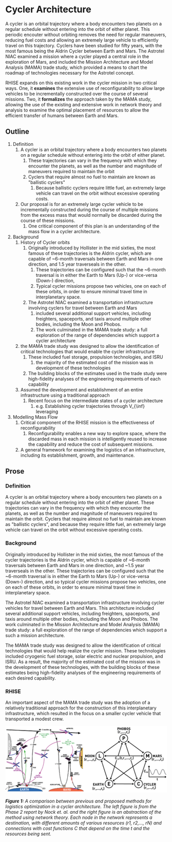 # Cycler Architecture

A cycler is an orbital trajectory where a body encounters two planets on a regular schedule without entering into the orbit of either planet. This periodic encouter without orbiting removes the need for regular maneuvers, reducing fuel costs and allowing an extremely large vehicle to efficiently travel on this trajectory. Cyclers have been studied for fifty years, with the most famous being the Aldrin Cycler between Earth and Mars. The Astrotel NIAC examined a mission where a cycler played a central role in the exploration of Mars, and included the Mission Architecture and Model Analysis (MAMA) trade study, which provided a means to chart the roadmap of technologies necessary for the Astrotel concept. 

RHISE expands on this existing work in the cycler mission in two critical ways. One, it **examines** the extensive use of reconfigurability to allow large vehicles to be incrementally constructed over the course of several missions. Two, it **formalizes** the approach taken by the MAMA study, allowing the use of the existing and extensive work in network theory and analysis to examine the optimal placement of resources to allow the efficient transfer of humans between Earth and Mars. 

## Outline

1. Definition
   1. A cycler is an orbital trajectory where a body encounters two planets on a regular schedule without entering into the orbit of either planet. 
      1. These trajectories can vary in the frequency with which they encounter the planets, as well as the number and magnitude of maneuvers required to maintain the orbit
      2. Cyclers that require almost no fuel to maintain are known as "ballistic cyclers"
         1. Because ballistic cyclers require little fuel, an extremely large vehicle can travel on the orbit without excessive operating costs.
   2. Our proposal is for an extremely large cycler vehicle to be incrementally constructed during the course of multiple missions from the excess mass that would normally be discarded during the course of these missions. 
      1. One critical component of this plan is an understanding of the mass flow in a cycler architecture.
2. Background
   1. History of Cycler orbits
      1. Originally introduced by Hollister in the mid sixties, the most famous of these trajectories is the Aldrin cycler, which are capable of ~6-month traversals between Earth and Mars in one direction, and 1.5 year traverseals in the other. 
         1. These trajectories can be configured such that the ~6-month traversal is in either the Earth to Mars (Up-) or vice-versa (Down-) direction, 
         2. Typical cycler missions propose two vehicles, one on each of these orbits, in order to ensure minimal travel time in interplanetary space.
      2. The Astrotel NIAC examined a transportation infrastructure involving cyclers for travel between Earth and Mars
         1.  included several additional support vehicles, including freighters, spaceports, and taxis around multiple other bodies, including the Moon and Phobos.
         2. The work culminated in the MAMA trade study: a full exploration of the range of dependencies which support a cycler architecture
   2. the MAMA trade study was designed to allow the identification of critical technologies that would enable the cycler infrastructure
      1. These included fuel storage, propulsion technologies, and ISRU
         1. the majority of the estimated cost of the mission was in development of these technologies
      2. The building blocks of the estimates used in the trade study were high-fidelity analyses of the engineering requirements of each capability
   3. Assumed the development and establishment of an entire infrastructure using a traditional approach
      1. Recent focus on the intermediate states of a cycler architecture
         1. e.g. Establishing cycler trajectories through V_{\inf} leveraging
3. Modelling Mass Flow
   1. Critical component of the RHISE mission is the effectiveness of reconfigurability
      1. Reconfigurability enables a new way to explore space, where the discarded mass in each mission is intelligently reused to increase the capability and reduce the cost of subsequent missions.
   2. A general framework for examining the logistics of an infrastructure, including its establishment, growth, and maintenance. 

## Prose

### Definition

A cycler is an orbital trajectory where a body encounters two planets on a regular schedule without entering into the orbit of either planet. These trajectories can vary in the frequency with which they encounter the planets, as well as the number and magnitude of maneuvers required to maintain the orbit. Cyclers that require almost no fuel to maintain are known as "ballistic cyclers", and because they require little fuel, an extremely large vehicle can travel on the orbit without excessive operating costs. 

### Background

Originally introduced by Hollister in the mid sixties, the most famous of the cycler trajectories is the Aldrin cycler, which is capable of ~6-month traversals between Earth and Mars in one direction, and ~1.5 year traverseals in the other. These trajectories can be configured such that the ~6-month traversal is in either the Earth to Mars (Up-) or vice-versa (Down-) direction, and so typical cycler missions propose two vehicles, one on each of these orbits, in order to ensure minimal travel time in interplanetary space.

The Astrotel NIAC examined a transportation infrastructure involving cycler vehicles for travel between Earth and Mars. This architecture included several additional support vehicles, including freighters, spaceports, and taxis around multiple other bodies, including the Moon and Phobos. The work culminated in the Mission Architecture and Model Analysis (MAMA) trade study: a full exploration of the range of dependencies which support a such a mission architecture.

The MAMA trade study was designed to allow the identification of critical technologies that would help realize the cycler mission. These technologies included cryogenic fuel storage, solar electric and nuclear propulsion, and ISRU. As a result, the majority of the estimated cost of the mission was in the development of these technologies, with the building blocks of these estimates being high-fidelity analyses of the engineering requirements of each desired capability. 

### RHISE

An important aspect of the MAMA trade study was the adoption of a relatively traditional approach for the construction of this interplanetary infrastructure, which resulted in the focus on a smaller cycler vehicle that transported a modest crew. 

![Cycler Optimization](./Media/cycler_opt.png)

_**Figure 1:** A comparison between previous and proposed methods for logistics optimization in a cycler architecture. The left figure is from the Phase 2 report by Nock et. al. and the right figure is an abstraction of the method using network theory. Each node in the network represents a destination, with different amounts of various resources (r1, r2,…, rN) and connections with cost functions C that depend on the time t and the resources being sent._

